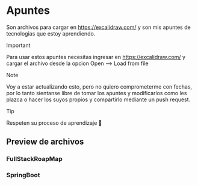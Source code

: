 # Apuntes
Son archivos para cargar en https://excalidraw.com/ y son mis apuntes de tecnologias que estoy aprendiendo.

> [!IMPORTANT]  
> Para usar estos apuntes necesitas ingresar en https://excalidraw.com/ y cargar el archivo desde la opcion Open --> Load from file

> [!NOTE]  
> Voy a estar actualizando esto, pero no quiero comprometerme con fechas, por lo tanto sientanse libre de tomar los apuntes y modificarlos como les plazca o hacer los suyos propios y compartirlo mediante un push request.

> [!TIP]
> Respeten su proceso de aprendizaje :purple_heart:

## Preview de archivos

### FullStackRoapMap

### SpringBoot



